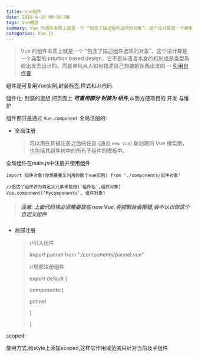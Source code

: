 ```yaml
---
title: vue组件
date: 2019-6-18 09:06:08
tags: Vue概念
summary: Vue 的组件本质上就是一个 “包含了描述组件选项的对象”。这个设计算是一个典型的 intuition based design
categories: Vue.js
---
```




> Vue 的组件本质上就是一个 “包含了描述组件选项的对象”。这个设计算是一个典型的 intuition based design，它不是从语言本身的机制或是类型系统出发去设计的，而是单纯从人如何描述自己想要的东西出发的                     													--  [引用自作者](
> https://www.zhihu.com/question/310485097/answer/591869966)



组件是可复用Vue实例,封装标签,样式和Js代码



组件化: 封装的思想,把页面上 ***可重用部分 封装为 组件***,从而方便项目的 开发 与维护



组件都只是通过 `Vue.component` 全局注册的:

- 全局注册 

  > 可以用在其被注册之后的任何 (通过 `new Vue`) 新创建的 Vue 根实例，也包括其组件树中的所有子组件的模板中。



全局组件在main.js中注册并使用组件

```
import 组件对象(你想要重复利用的那个vue实例) from './components/组件对象'

//把这个组件作为自定义元素来使用('组件名',组件对象)
Vue.component('Mycomponents', 组件对象)
```

> ##### 	注意: 上面代码块必须需要放在 new Vue,否控制台会报错,会不认识你这个自定义组件



- 局部注册

  > //引入组件
  >
  > import pannel from "./components/pannel.vue"
  >
  > //局部注册组件
  >
  > export default {
  >
  > components:{
  >
  >   pannel
  >
  > }
  >
  > }



scoped:

使用方式,给style上添加scoped,这样它作用域范围只针对当前及子组件